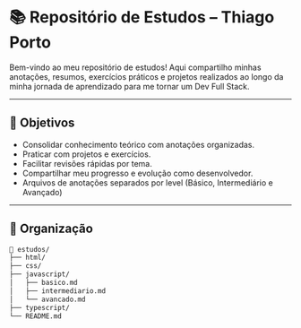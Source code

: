 # 📚 Repositório de Estudos – Thiago Porto

Bem-vindo ao meu repositório de estudos! 
Aqui compartilho minhas anotações, resumos, exercícios práticos e projetos realizados ao longo da minha jornada de aprendizado para me tornar um Dev Full Stack.

---

## 🧭 Objetivos
- Consolidar conhecimento teórico com anotações organizadas.
- Praticar com projetos e exercícios.
- Facilitar revisões rápidas por tema.
- Compartilhar meu progresso e evolução como desenvolvedor.
- Arquivos de anotações separados por level (Básico, Intermediário e Avançado) 

---

## 📂 Organização

```bash
📁 estudos/
├── html/
├── css/
├── javascript/
│   ├── basico.md
│   ├── intermediario.md
│   └── avancado.md
├── typescript/
└── README.md
